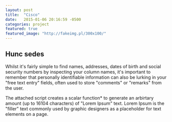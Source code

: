 ```yaml
---
layout: post
title:  "Cisco"
date:   2015-01-06 20:16:59 -0500
categories: project
featured: true
featured_image: "http://fakeimg.pl/300x100/"
---
```


## Hunc sedes
Whilst it's fairly simple to find names, addresses, dates of birth and social security numbers by inspecting your column names, it's important to remember that personally identifiable information can also be lurking in your "free text entry" fields, often used to store "comments" or "remarks" from the user.

The attached script creates a scalar function* to generate an arbirtary amount (up to 16104 characters) of "Lorem Ipsum" text. Lorem Ipsum is the "filler" text commonly used by graphic designers as a placeholder for text elements on a page. 